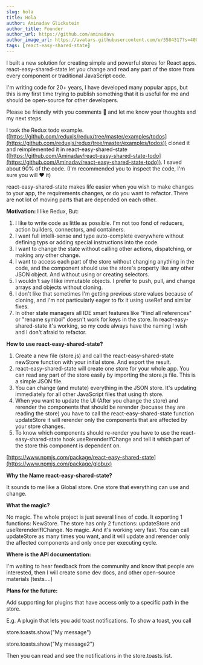 ```yaml
---
slug: hola
title: Hola
author: Aminadav Glickstein
author_title: Founder
author_url: https://github.com/aminadavv
author_image_url: https://avatars.githubusercontent.com/u/3584317?s=400&u=1fa10a9f8a8ddc0f3c857200b0760c022cc91774&v=4
tags: [react-easy-shared-state]
---
```


I built a new solution for creating simple and powerful stores for React apps. react-easy-shared-state let you change and read any part of the store from every component or traditional JavaScript code.

I'm writing code for 20+ years, I have developed many popular apps, but this is my first time trying to publish something that it is useful for me and should be open-source for other developers.

Please be friendly with you comments 🙂 and let me know your thoughts and my next steps.

I took the Redux todo example. ([https://github.com/reduxjs/redux/tree/master/examples/todos](https://github.com/reduxjs/redux/tree/master/examples/todos)) cloned it and reimplemented it in react-easy-shared-state ([https://github.com/Aminadav/react-easy-shared-state-todo](https://github.com/Aminadav/react-easy-shared-state-todo)). I saved about 90% of the code. (I'm recommended you to inspect the code, I'm sure you will ❤️ it)

react-easy-shared-state makes life easier when you wish to make changes to your app, the requirements changes, or do you want to refactor. There are not lot of moving parts that are depended on each other.

**Motivation:** I like Redux, But:

1. I like to write code as little as possible. I'm not too fond of reducers, action builders, connectors, and containers.
2. I want full intelli-sense and type auto-complete everywhere without defining typs or adding special instructions into the code.
3. I want to change the state without calling other actions, dispatching, or making any other change.
4. I want to access each part of the store without changing anything in the code, and the component should use the store's property like any other JSON object. And without using or creating selectors.
5. I wouldn't say I like immutable objects. I prefer to push, pull, and change arrays and objects without cloning.
6. I don't like that sometimes I'm getting previous store values because of cloning, and I'm not particularly eager to fix it using useRef and similar fixes.
7. In other state managers all IDE smart features like "Find all references" or "rename symbol" doesn't work for keys in the store. In react-easy-shared-state it's working, so my code always have the naming I wish and I don't afraid to refactor.


**How to use react-easy-shared-state?**

1. Create a new file (store.js) and call the react-easy-shared-state newStore function with your initial store. And export the result.
2. react-easy-shared-state will create one store for your whole app. You can read any part of the store easily by importing the store.js file. This is a simple JSON file.
3. You can change (and mutate) everything in the JSON store. It's updating immediately for all other JavaScript files that using th store.
4. When you want to update the UI (After you change the store) and rerender the components that should be rerender (becuase they are reading the store) you have to call the react-easy-shared-state function updateStore it will rerender only the components that are affected by your store changes.
5. To know which components should re-render you have to use the react-easy-shared-state hook useRerenderIfChange and tell it which part of the store this component is dependent on.

[https://www.npmjs.com/package/react-easy-shared-state](https://www.npmjs.com/package/globux)

**Why the Name react-easy-shared-state?**

It sounds to me like a Global store. One store that everything can use and change.

**What the magic?**

No magic. The whole project is just several lines of code. It exporting 1 functions: NewStore. The store has only 2 functions: updateStore and useRerenderIfIChange. No magic. And it's working very fast. You can call updateStore as many times you want, and it will update and rerender only the affected components and  only once per executing cycle.

**Where is the API documentation:**

I'm waiting to hear feedback from the community and know that people are interested, then I will create some dev docs, and other open-source materials (tests....)

**Plans for the future:**

Add supporting for plugins that have access only to a specific path in the store.

E.g. A plugin that lets you add toast notifications. To show a toast, you call

store.toasts.show("My message")

store.toasts.show("My message2")

Then you can read and see the notifications in the store.toasts.list.